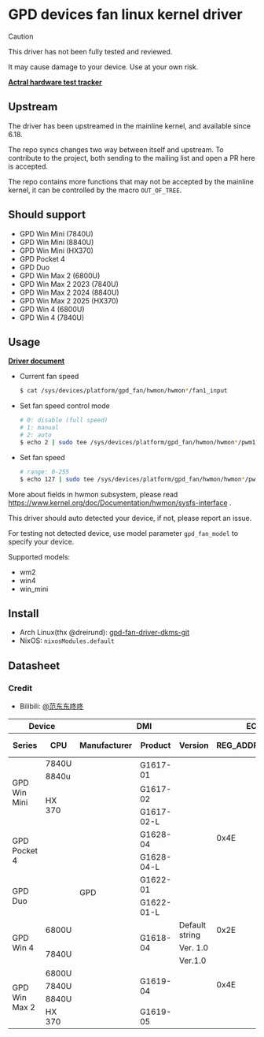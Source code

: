 # GPD devices fan linux kernel driver

> [!CAUTION]
>
> This driver has not been fully tested and reviewed.
>
> It may cause damage to your device. Use at your own risk.

**[Actral hardware test tracker](https://github.com/Cryolitia/gpd-fan-driver/issues/12)**

## Upstream

The driver has been upstreamed in the mainline kernel, and available since 6.18.

The repo syncs changes two way between itself and upstream. To contribute to the project, both sending to the mailing list and open a PR here is accepted.

The repo contains more functions that may not be accepted by the mainline kernel, it can be controlled by the macro `OUT_OF_TREE`.

## Should support

- GPD Win Mini (7840U)
- GPD Win Mini (8840U)
- GPD Win Mini (HX370)
- GPD Pocket 4
- GPD Duo
- GPD Win Max 2 (6800U)
- GPD Win Max 2 2023 (7840U)
- GPD Win Max 2 2024 (8840U)
- GPD Win Max 2 2025 (HX370)
- GPD Win 4 (6800U)
- GPD Win 4 (7840U)

## Usage

**[Driver document](./gpd-fan.rst)**

- Current fan speed
    ```bash
    $ cat /sys/devices/platform/gpd_fan/hwmon/hwmon*/fan1_input
    ```
- Set fan speed control mode
    ```bash
    # 0: disable (full speed)
    # 1: manual
    # 2: auto
    $ echo 2 | sudo tee /sys/devices/platform/gpd_fan/hwmon/hwmon*/pwm1_enable
    ```
- Set fan speed
    ```bash
    # range: 0-255
    $ echo 127 | sudo tee /sys/devices/platform/gpd_fan/hwmon/hwmon*/pwm1
    ```

More about fields in hwmon subsystem, please read https://www.kernel.org/doc/Documentation/hwmon/sysfs-interface .

This driver should auto detected your device, if not, please report an issue.

For testing not detected device, use model parameter `gpd_fan_model` to specify your device.

Supported models:

- wm2
- win4
- win_mini

## Install

- Arch Linux(thx @dreirund): [gpd-fan-driver-dkms-git](https://aur.archlinux.org/packages/gpd-fan-driver-dkms-git)
- NixOS: `nixosModules.default`

## Datasheet

### Credit

- Bilibili: [@范东东咚咚](https://space.bilibili.com/361065271)

<table><thead>
  <tr>
    <th colspan="2">Device</th>
    <th colspan="3">DMI</th>
    <th colspan="2">EC RAM</th>
    <th rowspan="2">Read (rpm)</th>
    <th colspan="4">Write (pwm)</th>
  </tr>
  <tr>
    <th>Series</th>
    <th>CPU</th>
    <th>Manufacturer</th>
    <th>Product</th>
    <th>Version</th>
    <th>REG_ADDR</th>
    <th>REG_DATA</th>
    <th colspan="2">Addr</th>
    <th>Max</th>
    <th>Auto (=0)</th>
  </tr></thead>
<tbody>
  <tr>
    <td rowspan="4">GPD Win Mini</td>
    <td>7840U</td>
    <td rowspan="15">GPD</td>
    <td rowspan="2">G1617-01</td>
    <td rowspan="2"></td>
    <td rowspan="8">0x4E</td>
    <td rowspan="8">0x4F</td>
    <td rowspan="8">0x0478</td>
    <td colspan="2" rowspan="6">0x047A</td>
    <td rowspan="8">244</td>
    <td rowspan="8">0x047A</td>
  </tr>
  <tr>
    <td>8840u</td>
  </tr>
  <tr>
    <td rowspan="2">HX 370</td>
    <td>G1617-02</td>
    <td></td>
  </tr>
  <tr>
    <td>G1617-02-L</td>
    <td></td>
  </tr>
  <tr>
    <td rowspan="2">GPD Pocket 4</td>
    <td rowspan="2"></td>
    <td>G1628-04</td>
    <td></td>
  </tr>
  <tr>
    <td>G1628-04-L</td>
    <td></td>
  </tr>
  <tr>
    <td rowspan="2">GPD Duo</td>
    <td rowspan="2"></td>
    <td>G1622-01</td>
    <td></td>
    <td rowspan="2">0x047A</td>
    <td rowspan="2">0x047B</td>
  </tr>
  <tr>
    <td>G1622-01-L</td>
    <td></td>
  </tr>
  <tr>
    <td rowspan="3">GPD Win 4</td>
    <td>6800U</td>
    <td rowspan="3">G1618-04</td>
    <td>Default string</td>
    <td>0x2E</td>
    <td>0x2F</td>
    <td>0xC880</td>
    <td colspan="2">0xC311</td>
    <td>127</td>
    <td>0xC311</td>
  </tr>
  <tr>
    <td rowspan="2">7840U</td>
    <td>Ver. 1.0</td>
    <td rowspan="6">0x4E</td>
    <td rowspan="6">0x4F</td>
    <td rowspan="6">0x0218</td>
    <td colspan="2" rowspan="6">0x1809</td>
    <td rowspan="6">184</td>
    <td rowspan="6">0x0275</td>
  </tr>
  <tr>
    <td>Ver.1.0</td>
  </tr>
  <tr>
    <td rowspan="4">GPD Win Max 2</td>
    <td>6800U</td>
    <td rowspan="3">G1619-04</td>
    <td rowspan="3"></td>
  </tr>
  <tr>
    <td>7840U</td>
  </tr>
  <tr>
    <td>8840U</td>
  </tr>
  <tr>
    <td>HX 370</td>
    <td>G1619-05</td>
    <td></td>
  </tr>
</tbody></table>
